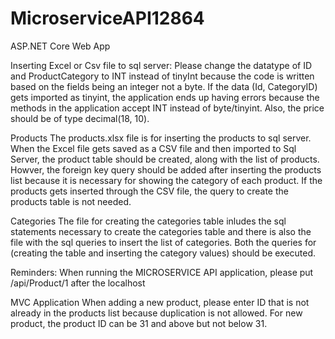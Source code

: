 # MicroserviceAPI12864
ASP.NET Core Web App

Inserting Excel or Csv file to sql server:
Please change the datatype of ID and ProductCategory to INT instead of tinyInt because the code is written based on the fields being an integer not a byte.
If the data (Id, CategoryID) gets imported as tinyint, the application ends up having errors because the methods in the application accept INT instead of byte/tinyint. 
Also, the price should be of type decimal(18, 10).


Products
The products.xlsx file is for inserting the products to sql server. When the Excel file gets saved as a CSV file and then imported to Sql Server, the product table should be created, along with the list of products. Howver, the foreign key query should be added after inserting the products list because it is necessary for showing the category of each product. 
If the products gets inserted through the CSV file, the query to create the products table is not needed.

Categories
The file for creating the categories table inludes the sql statements necessary to create the categories table and there is also the file with the sql queries to insert the list of categories. 
Both the queries for (creating the table and inserting the category values) should be executed.


Reminders:
When running the MICROSERVICE API application, please put /api/Product/1 after the localhost

MVC Application
When adding a new product, please enter ID that is not already in the products list because duplication is not allowed.
For new product, the product ID can be 31 and above but not below 31.

